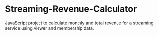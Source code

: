 # Streaming-Revenue-Calculator
 JavaScript project to calculate monthly and total revenue for a streaming service using viewer and membership data.
